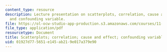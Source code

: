 ```yaml
---
content_type: resource
description: Lecture presentation on scatterplots, correlation, cause and effect,
  and confounding variable.
file: https://ol-ocw-studio-app-production.s3.amazonaws.com/courses/11-220-quantitative-reasoning-statistical-methods-for-planners-i-spring-2009/01927d775651e145ab219e017a379e90_MIT11_220s09_lec15.pdf
file_type: application/pdf
resourcetype: Document
title: Scatterplots; correlation; cause and effect; confounding variables
uid: 01927d77-5651-e145-ab21-9e017a379e90
---
```

